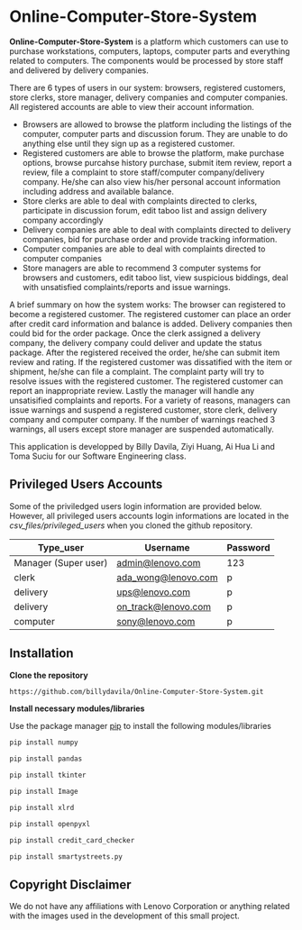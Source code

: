 # Online-Computer-Store-System

**Online-Computer-Store-System** is a platform which customers can use to purchase workstations, computers, laptops, computer parts and everything related to computers. The components would be processed by store staff and delivered by delivery companies. 

There are 6 types of users in our system: browsers, registered customers, store clerks, store manager, delivery companies and computer companies. All registered accounts are able to view their account information. 
* Browsers are allowed to browse the platform including the listings of the computer, computer parts and discussion forum. They are unable to do anything else until they sign up as a registered customer.
* Registered customers are able to browse the platform, make purchase options, browse purcahse history purchase, submit item review, report a review, file a complaint to store staff/computer company/delivery company. He/she can also view his/her personal account information including address and available balance. 
* Store clerks are able to deal with complaints directed to clerks, participate in discussion forum, edit taboo list and assign delivery company accordingly
* Delivery companies are able to deal with complaints directed to delivery companies, bid for purchase order and provide tracking information. 
* Computer companies are able to deal with complaints directed to computer companies
* Store managers are able to recommend 3 computer systems for browsers and customers, edit taboo list, view suspicious biddings, deal with unsatisfied complaints/reports and issue warnings.

A brief summary on how the system works:
The browser can registered to become a registered customer. The registered customer can place an order after credit card information and balance is added. Delivery companies then could bid for the order package. Once the clerk assigned a delivery company, the delivery company could deliver and update the status package. After the registered received the order, he/she can submit item review and rating. If the registered customer was dissatified with the item or shipment, he/she can file a complaint. The complaint party will try to resolve issues with the registered customer. The registered customer can report an inappropriate review. Lastly the manager will handle any unsatisified complaints and reports. For a variety of reasons, managers can issue warnings and suspend a registered customer, store clerk, delivery company and computer company. If the number of warnings reached 3 warnings, all users except store manager are suspended automatically. 

This application is developped by Billy Davila, Ziyi Huang, Ai Hua Li and	Toma Suciu for our Software Engineering class.

## Privileged Users Accounts
Some of the priviledged users login information are provided below. However, all privileged users accounts login informations are located in the *csv_files/privileged_users* when you cloned the github repository. 

| Type_user              | Username            | Password |
| --------               | ------------------- | --------
| Manager (Super user)   | admin@lenovo.com    | 123 |
| clerk                  | ada_wong@lenovo.com | p |
| delivery               | ups@lenovo.com      | p |
| delivery               | on_track@lenovo.com | p |
| computer               | sony@lenovo.com     | p |

## Installation 
**Clone the repository**
```bash
https://github.com/billydavila/Online-Computer-Store-System.git
```
**Install necessary modules/libraries**

Use the package manager [pip](https://pip.pypa.io/en/stable/) to install the following modules/libraries

```bash
pip install numpy
```

```bash
pip install pandas 
```

```bash
pip install tkinter
```

```bash
pip install Image
```

```bash
pip install xlrd
```

```bash
pip install openpyxl
```

```bash
pip install credit_card_checker
```

```bash
pip install smartystreets.py
```

## Copyright Disclaimer
We do not have any affiliations with Lenovo Corporation or anything related with the images used in the development of this small project.
